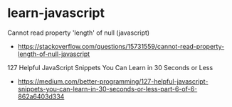 # learn-javascript

Cannot read property 'length' of null (javascript)
- https://stackoverflow.com/questions/15731559/cannot-read-property-length-of-null-javascript

127 Helpful JavaScript Snippets You Can Learn in 30 Seconds or Less
- https://medium.com/better-programming/127-helpful-javascript-snippets-you-can-learn-in-30-seconds-or-less-part-6-of-6-862a6403d334

